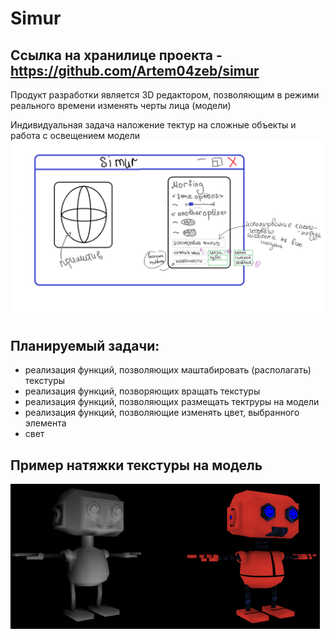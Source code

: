 # Simur 
Ссылка на хранилице проекта - https://github.com/Artem04zeb/simur
-------------------------------------------------------------------
Продукт разработки является 3D редактором, позволяющим в режими реального времени изменять черты лица (модели)

Индивидуальная задача наложение тектур на сложные объекты и работа с освещением модели
![Предварительный вариант рабочего окна](https://github.com/KaterinaVat/misis2023f-22-03-vatagina-e-e/blob/main/Без%20имени.png)

Планируемый задачи: 
----
- реализация функций, позволяющих маштабировать (располагать) текстуры 
- реализация функций, позворяющих вращать текстуры
- реализация функций, позволяющих размещать тектруры на модели
- реализация функций, позволяющие изменять цвет, выбранного элемента
- свет

Пример натяжки текстуры на модель 
---
 ![Пример натяжки текстуры на модель](https://github.com/KaterinaVat/misis2023f-22-03-vatagina-e-e/blob/main/image-asset.png)
 

